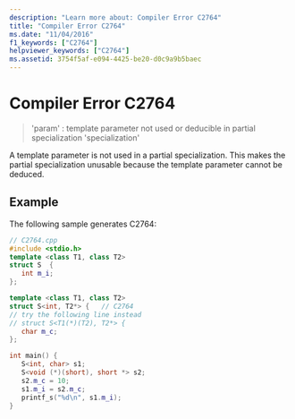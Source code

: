 ```yaml
---
description: "Learn more about: Compiler Error C2764"
title: "Compiler Error C2764"
ms.date: "11/04/2016"
f1_keywords: ["C2764"]
helpviewer_keywords: ["C2764"]
ms.assetid: 3754f5af-e094-4425-be20-d0c9a9b5baec
---
```

# Compiler Error C2764

> 'param' : template parameter not used or deducible in partial specialization 'specialization'

A template parameter is not used in a partial specialization. This makes the partial specialization unusable because the template parameter cannot be deduced.

## Example

The following sample generates C2764:

```cpp
// C2764.cpp
#include <stdio.h>
template <class T1, class T2>
struct S  {
   int m_i;
};

template <class T1, class T2>
struct S<int, T2*> {   // C2764
// try the following line instead
// struct S<T1(*)(T2), T2*> {
   char m_c;
};

int main() {
   S<int, char> s1;
   S<void (*)(short), short *> s2;
   s2.m_c = 10;
   s1.m_i = s2.m_c;
   printf_s("%d\n", s1.m_i);
}
```

